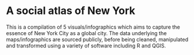 # A social atlas of New York
This is a compilation of 5 visuals/infographics which aims to capture the essence of New York City as a global city. The data underlying the maps/infographics are sourced publicly, before being cleaned, manipulated and transformed using a variety of software including R and QGIS.